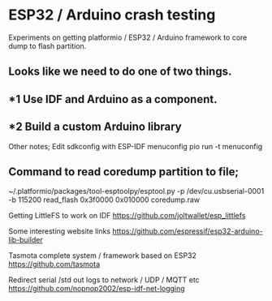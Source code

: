 # ESP32 / Arduino crash testing

Experiments on getting platformio / ESP32 / Arduino framework to core dump to flash partition.

## Looks like we need to do one of two things.
## *1 Use IDF and Arduino as a component.
## *2 Build a custom Arduino library 

Other notes;
Edit sdkconfig with ESP-IDF menuconfig
pio run -t menuconfig

## Command to read coredump partition to file;
~/.platformio/packages/tool-esptoolpy/esptool.py -p /dev/cu.usbserial-0001 -b 115200 read_flash 0x3f0000 0x010000 coredump.raw


Getting LittleFS to work on IDF
https://github.com/joltwallet/esp_littlefs

Some interesting website links
https://github.com/espressif/esp32-arduino-lib-builder

Tasmota complete system / framework based on ESP32
https://github.com/tasmota

Redirect serial /std out logs to network / UDP / MQTT etc
https://github.com/nopnop2002/esp-idf-net-logging


